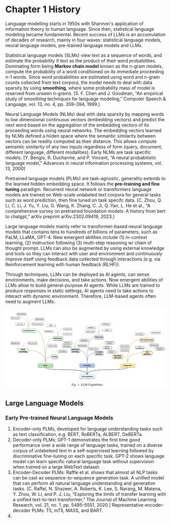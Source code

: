 # Chapter 1 History  

Language modelling starts in 1950s with Shannon's application of information theory to human language. Since then, statistical language modeling became fundamental. Recent success of LLMs is an accumulation of decades of research, mainly in four waves: statistical language models, neural language models, pre-trained language models and LLMs.  

Statistical language models (SLMs) view text as a sequence of words, and estimate the probability if text as the product of their word probabilities. Dominating form being **Markov chain model** known as the n-gram models, compute the probability of a word conditioned on its immediate proceeding n-1 words. Since word probabilities are estimated using word and n-gram counts collected from text corpora, the model needs to deal with data sparsity by using **smoothing**, where some probability mass of model is reserved from unseen n-grams. [S. F. Chen and J. Goodman, “An empirical study of smoothing techniques for language modeling,” Computer Speech & Language, vol. 13, no. 4, pp. 359–394, 1999.] 

Neural Language Models (NLMs) deal with data sparsity by mapping words to low dimensional continuous vectors (embedding vectors) and predict the next word based on the aggregation of the embedding vectors of its proceeding words using neural networks. The embedding vectors learned by NLMs defined a hiiden space where the semantic similarity between vectors can be readily computed as their distance. This allows compute semantic similarity of any two inputs regardless of form (query, document, different language, different modalities). Early NLMs are task specific models.  [Y. Bengio, R. Ducharme, and P. Vincent, “A neural probabilistic language model,” Advances in neural information processing systems, vol. 13, 2000]

Pretrained language models (PLMs) are task-agnostic, generality extends to the learned hidden embedding space. It follows the **pre-training and fine tuning** paradigm. Recurrent neural network or transformers language models are trained on Web-scale unlabeled text corpora for general tasks such as word prediction, then fine tuned on task specifc data. [C. Zhou, Q. Li, C. Li, J. Yu, Y. Liu, G. Wang, K. Zhang, C. Ji, Q. Yan, L. He et al., “A comprehensive survey on pretrained foundation models: A history from bert to chatgpt,” arXiv preprint arXiv:2302.09419, 2023.] 

Large language models mainly refer to transformer-based neural language models that contains tens to hundreds of billions of parameters, such as PaLM, LLaMA, GPT-4. New emergent abilities include (1) in-context learning, (2) instruction following (3) multi-step reasoning w/ chain of thought prompt. LLMs can also be augmented by using external knowledge and tools so they can interact with user and environment and continuously improve itself using feedback data collected through interactions (e.g. via Reinforcement learning with human feedback (RLHF)).  

Through techniques, LLMs can be deployed as AI agents, can sense environments, make decisions, and take actions. Now emergent abilities of LLMs allow to build general-purpose AI agents. While LLMs are trained to produce responses in static settings, AI agents need to take actions to interact with dynamic environment. Therefore, LLM-based agents often need to augment LLMs.  

![LLM Capabilities](images/LLM-capabilities.png)

## Large Language Models 

### Early Pre-trained Neural Language Models 

1. Encoder-only PLMs, developed for language understanding tasks such as text classification, e.g. BERT, RoBERTa, ALBERT, DeBERTa. 
2. Decoder-only PLMs: GPT-1 demonstrates the first time good performance over a wide range of language tasks, trained on a diverse corpus of unlabeleed text in a self-supervised learning followed by discriminative fine-tuning on each specific task. GPT-2 shows language model can learn specific natural language task without supervision when trained on a large WebText dataset. 
3. Encoder-Decoder PLMs: Raffle et al. shows that almost all NLP tasks can be cast as sequence-to-sequence generation task. A unified model that can perform all natural language understanding and generation tasks.  [C. Raffel, N. Shazeer, A. Roberts, K. Lee, S. Narang, M. Matena, Y. Zhou, W. Li, and P. J. Liu, “Exploring the limits of transfer learning with a unified text-to-text transformer,” The Journal of Machine Learning Research, vol. 21, no. 1, pp. 5485–5551, 2020.] Representative encoder-decoder PLMs: T5, mT5, MASS, and BART. 
4. 